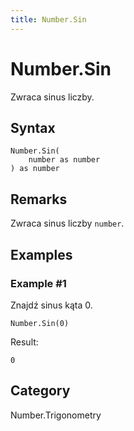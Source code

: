 ```yaml
---
title: Number.Sin
---
```


# Number.Sin


Zwraca sinus liczby.


## Syntax

```powerquery
Number.Sin(
    number as number
) as number
```


## Remarks

Zwraca sinus liczby <code>number</code>.


## Examples

### Example #1 
Znajdź sinus kąta 0.
```powerquery
Number.Sin(0)
```

Result: 
```powerquery
0
```




## Category
Number.Trigonometry
